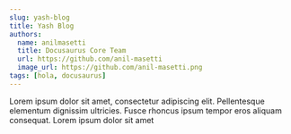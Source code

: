 ```yaml
---
slug: yash-blog
title: Yash Blog
authors:
  name: anilmasetti
  title: Docusaurus Core Team
  url: https://github.com/anil-masetti
  image_url: https://github.com/anil-masetti.png
tags: [hola, docusaurus]
---
```


Lorem ipsum dolor sit amet, consectetur adipiscing elit. Pellentesque elementum dignissim ultricies. Fusce rhoncus ipsum tempor eros aliquam consequat. Lorem ipsum dolor sit amet